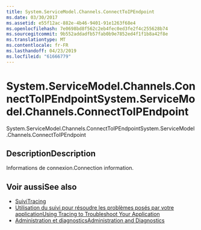 ```yaml
---
title: System.ServiceModel.Channels.ConnectToIPEndpoint
ms.date: 03/30/2017
ms.assetid: e55f12ac-882e-4b46-9401-91e1263f68e4
ms.openlocfilehash: 7e0698bd8f562c2eb4fec0ed3fe2f4c255628b74
ms.sourcegitcommit: 9b552addadfb57fab0b9e7852ed4f1f1b8a42f8e
ms.translationtype: MT
ms.contentlocale: fr-FR
ms.lasthandoff: 04/23/2019
ms.locfileid: "61666779"
---
```

# <a name="systemservicemodelchannelsconnecttoipendpoint"></a><span data-ttu-id="3828a-102">System.ServiceModel.Channels.ConnectToIPEndpoint</span><span class="sxs-lookup"><span data-stu-id="3828a-102">System.ServiceModel.Channels.ConnectToIPEndpoint</span></span>
<span data-ttu-id="3828a-103">System.ServiceModel.Channels.ConnectToIPEndpoint</span><span class="sxs-lookup"><span data-stu-id="3828a-103">System.ServiceModel.Channels.ConnectToIPEndpoint</span></span>  
  
## <a name="description"></a><span data-ttu-id="3828a-104">Description</span><span class="sxs-lookup"><span data-stu-id="3828a-104">Description</span></span>  
 <span data-ttu-id="3828a-105">Informations de connexion.</span><span class="sxs-lookup"><span data-stu-id="3828a-105">Connection information.</span></span>  
  
## <a name="see-also"></a><span data-ttu-id="3828a-106">Voir aussi</span><span class="sxs-lookup"><span data-stu-id="3828a-106">See also</span></span>

- [<span data-ttu-id="3828a-107">Suivi</span><span class="sxs-lookup"><span data-stu-id="3828a-107">Tracing</span></span>](../../../../../docs/framework/wcf/diagnostics/tracing/index.md)
- [<span data-ttu-id="3828a-108">Utilisation du suivi pour résoudre les problèmes posés par votre application</span><span class="sxs-lookup"><span data-stu-id="3828a-108">Using Tracing to Troubleshoot Your Application</span></span>](../../../../../docs/framework/wcf/diagnostics/tracing/using-tracing-to-troubleshoot-your-application.md)
- [<span data-ttu-id="3828a-109">Administration et diagnostics</span><span class="sxs-lookup"><span data-stu-id="3828a-109">Administration and Diagnostics</span></span>](../../../../../docs/framework/wcf/diagnostics/index.md)
